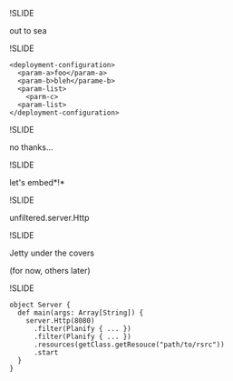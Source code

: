 !SLIDE

out to sea

!SLIDE

    <deployment-configuration>
      <param-a>foo</param-a>
      <param-b>bleh</parame-b>
      <param-list>
        <parm-c>
      <param-list>
    </deployment-configuration>

!SLIDE

no thanks...

!SLIDE

let's embed*!*

!SLIDE

unfiltered.server.Http

!SLIDE

Jetty under the covers

(for now, others later)
   
!SLIDE

    object Server {
      def main(args: Array[String]) {
        server.Http(8080)
          .filter(Planify { ... })
          .filter(Planify { ... })
          .resources(getClass.getResouce("path/to/rsrc"))
          .start
      }
    }
